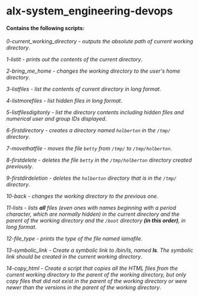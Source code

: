 # alx-system_engineering-devops #
#### Contains the following scripts: ####
*0-current_working_directory - outputs the absolute path of current working directory*.

*1-listit - prints out the contents of the current directory*.

*2-bring_me_home - changes the working directory to the user's home directory*.

*3-listfiles - list the contents of current directory in long format*.

*4-listmorefiles - list hidden files in long format*.

*5-listfilesdigitonly - list the directory contents including hidden files and numerical user and group IDs displayed*.

*6-firstdirectory - creates a directory named `holberton` in the `/tmp/` directory*.

*7-movethatfile - moves the file `betty` from `/tmp/` to `/tmp/holberton`*.

*8-firstdelete - deletes the file `betty` in the `/tmp/holberton` directory created previously*.

*9-firstdirdeletion - deletes the `holberton` directory that is in the `/tmp/` directory*.

*10-back - changes the working directory to the previous one*.

*11-lists - lists **all** files (even ones with names beginning with a period character, which are normally hidden) in the current directory and the parent of the working directory and the `/boot` directory **(in this order)**, in long format*.

*12-file_type - prints the type of the file named iamafile*.

*13-symbolic_link - Create a symbolic link to /bin/ls, named __ls__. The symbolic link should be created in the current working directory*.

*14-copy_html - Create a script that copies all the HTML files from the current working directory to the parent of the working directory, but only copy files that did not exist in the parent of the working directory or were newer than the versions in the parent of the working directory*.
